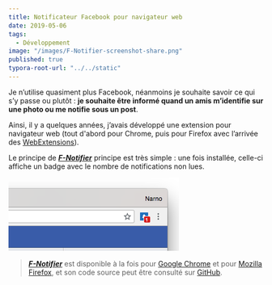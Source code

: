 ```yaml
---
title: Notificateur Facebook pour navigateur web
date: 2019-05-06
tags:
  - Développement
image: "/images/F-Notifier-screenshot-share.png"
published: true
typora-root-url: "../../static"
---
```

Je n’utilise quasiment plus Facebook, néanmoins je souhaite savoir ce qui s’y passe ou plutôt : **je souhaite être informé quand un amis m’identifie sur une photo ou me notifie sous un post**.

Ainsi, il y a quelques années, j’avais développé une extension pour navigateur web (tout d'abord pour Chrome, puis pour Firefox avec l’arrivée des [WebExtensions](https://developer.mozilla.org/fr/docs/Mozilla/Add-ons/WebExtensions)).

Le principe de [***F-Notifier***](https://github.com/Narno/F-Notifier#f-notifier) principe est très simple : une fois installée, celle-ci affiche un badge avec le nombre de notifications non lues.

[![F-Notifier screenshot](/images/F-Notifier-screenshot.png)](https://github.com/Narno/F-Notifier#f-notifier)
<!-- break -->

> [***F-Notifier***](https://github.com/Narno/F-Notifier#f-notifier) est disponible à la fois pour [Google Chrome](https://chrome.google.com/webstore/detail/f-notifier/befpdcighpikpkklmfonkmdafmfnnkfn) et pour [Mozilla Firefox](https://addons.mozilla.org/fr/firefox/addon/f-notifier/), et son code source peut être consulté sur [GitHub](https://github.com/Narno/F-Notifier).